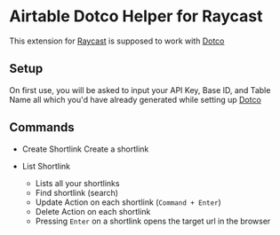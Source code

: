 # Airtable Dotco Helper for Raycast

This extension for [Raycast](https://www.raycast.com/) is supposed to work with
[Dotco](https://github.com/someshkar/dotco)

## Setup

On first use, you will be asked to input your API Key, Base ID, and Table Name all which
you'd have already generated while setting up [Dotco](https://github.com/someshkar/dotco)

## Commands

- Create Shortlink
  Create a shortlink

- List Shortlink
  - Lists all your shortlinks
  - Find shortlink (search)
  - Update Action on each shortlink (`Command + Enter`)
  - Delete Action on each shortlink
  - Pressing `Enter` on a shortlink opens the target url in the browser
